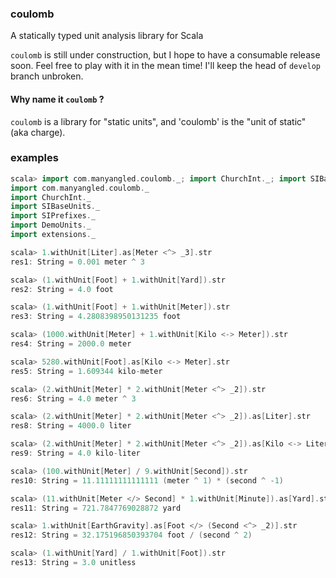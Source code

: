 ### coulomb
A statically typed unit analysis library for Scala

`coulomb` is still under construction, but I hope to have a consumable release soon.  Feel free to play with it in the mean time! I'll keep the head of `develop` branch unbroken.

#### Why name it `coulomb` ?
`coulomb` is a library for "static units", and 'coulomb' is the "unit of static" (aka charge).

### examples

```scala
scala> import com.manyangled.coulomb._; import ChurchInt._; import SIBaseUnits._; import SIPrefixes._; import DemoUnits._; import extensions._
import com.manyangled.coulomb._
import ChurchInt._
import SIBaseUnits._
import SIPrefixes._
import DemoUnits._
import extensions._

scala> 1.withUnit[Liter].as[Meter <^> _3].str
res1: String = 0.001 meter ^ 3

scala> (1.withUnit[Foot] + 1.withUnit[Yard]).str
res2: String = 4.0 foot

scala> (1.withUnit[Foot] + 1.withUnit[Meter]).str
res3: String = 4.2808398950131235 foot

scala> (1000.withUnit[Meter] + 1.withUnit[Kilo <-> Meter]).str
res4: String = 2000.0 meter

scala> 5280.withUnit[Foot].as[Kilo <-> Meter].str
res5: String = 1.609344 kilo-meter

scala> (2.withUnit[Meter] * 2.withUnit[Meter <^> _2]).str
res6: String = 4.0 meter ^ 3

scala> (2.withUnit[Meter] * 2.withUnit[Meter <^> _2]).as[Liter].str
res8: String = 4000.0 liter

scala> (2.withUnit[Meter] * 2.withUnit[Meter <^> _2]).as[Kilo <-> Liter].str
res9: String = 4.0 kilo-liter

scala> (100.withUnit[Meter] / 9.withUnit[Second]).str
res10: String = 11.11111111111111 (meter ^ 1) * (second ^ -1)

scala> (11.withUnit[Meter </> Second] * 1.withUnit[Minute]).as[Yard].str
res11: String = 721.7847769028872 yard

scala> 1.withUnit[EarthGravity].as[Foot </> (Second <^> _2)].str
res12: String = 32.175196850393704 foot / (second ^ 2)

scala> (1.withUnit[Yard] / 1.withUnit[Foot]).str
res13: String = 3.0 unitless
```
